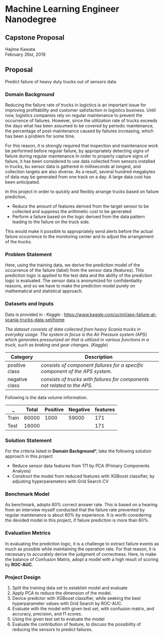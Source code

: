 # Machine Learning Engineer Nanodegree
## Capstone Proposal
Hajime Kawata  
February 26st, 2019

## Proposal

Predict failure of heavy duty trucks out of sensors data

### Domain Background

Reducing the failure rate of trucks in logictics is an important issue for improving profitability and customer satisfaction in logistics business.
Until now, logistics companies rely on regular maintenance to prevent the occurrence of failures.
However, since the utilization rate of trucks exceeds the days what has been assumed to be covered by periodic maintenance, the percentage of post-maintenance caused by failures increasing, which has been a problem for some time.

For this reason, it is strongly required that inspection and maintenance work be performed before regular failure, by appropriately detecting signs of failure during regular maintenance
In order to properly capture signs of failure, it has been considered to use data collected from sensors installed in trucks, bu sensor data is gathered in milliseconds at longest, and collection targets are also diverse.
As a result, several hundred megabytes of data may be generated from one track on a day.
A large data cost has been anticipated.

In this project in order to quickly and flexibly arrange trucks based on failure prediction,
- Reduce the amount of features derived from the target sensor to be collected and suppress the arithmetic cost to be generated
- Perform a failure based on the logic derived from the data pattern leading to the failure on the truck side.

This would make it possible to appropriately send alerts before the actual failure occurrence to the monitoring center and to adjust the arrangement of the trucks.

### Problem Statement

Here, using the training data, we derive the prediction model of the occurrence of the failure (label) from the sensor data (features). This prediction logic is applied to the test data and the ability of the prediction logic is evaluated.
The sensor data is anonymized for confidentiality reasons, and so we have to make the prediction model purely on mathematical and statistical approach.

### Datasets and Inputs

Data is provided in :
*Kaggle* : https://www.kaggle.com/uciml/aps-failure-at-scania-trucks-data-set/home

*The dataset consists of data collected from heavy Scania trucks in everyday usage. The system in focus is the Air Pressure system (APS) which generates pressurized air that is utilized in various functions in a truck, such as braking and gear changes.* (*Kaggle*)

| Category | Description |
|----------|-------------|
| positive class | *consists of component failures for a specific component of the APS system.* |
| negative class | *consists of trucks with failures for components not related to the APS.*  | 


Following is the data volume information.

| _ | Total | Positive | Negative | features |
|-|-|-|-|-|
| Train | 60000 | 1000 | 59000 | 171 |
| Test  | 16000 |      |       | 171 |



### Solution Statement

For the criteria listed in **Domain Background***,
take the following solution approach in this project

- Reduce sensor data features from 171 by PCA (Primary Components Analysis)
- Construct the model from reduced features with XGBoost classifier, by adjusting hyperparameters with Grid Search CV 

### Benchmark Model

As benchmark, adopts 60% correct answer rate.
This is based on a hearing from an interview myself conducted that the failure rate prevented by regular maintenance is about 60% by experience.
It is worth considering the devided model in this project, if failure prediction is more than 60%.

### Evaluation Metrics

In evaluating the prediction logic, it is a challenge to extract failure events as much as possible while maintaining the operation rate.
For that reason, it is necessary to accurately derive the judgment of correctness.
Here, to make the balance of Confusion Matrix, adopt a model with a high result of scoring by **ROC-AUC**.

### Project Design

1. Split the training data set to establish model and evaluate
1. Apply PCA to reduce the dimension of the model.
1. Device predictor with XGBoost classifier, while seeking the best hyperparameter values with Grid Search by ROC-AUC.
1. Evaluate with the model with given test set, with confusion matrix, and accuracy, precision, and f1 scores.
1. Using the given test set to evaluate the model
1. Evaluate the contribution of feature, to discuss the possibility of reducing the sensors to predict failures.
